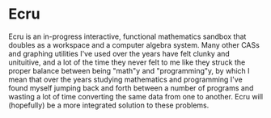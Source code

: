 # Ecru
Ecru is an in-progress interactive, functional mathematics sandbox that doubles as a workspace and a computer algebra system. Many other CASs and graphing utilities I've used over the years have felt clunky and unituitive, and a lot of the time they never felt to me like they struck the proper balance between being "math"y and "programming"y, by which I mean that over the years studying mathematics and programming I've found myself jumping back and forth between a number of programs and wasting a lot of time converting the same data from one to another. Ecru will (hopefully) be a more integrated solution to these problems.
